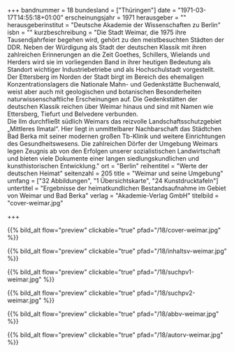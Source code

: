 +++
bandnummer = 18
bundesland = ["Thüringen"]
date = "1971-03-17T14:55:18+01:00"
erscheinungsjahr = 1971
herausgeber = ""
herausgeberinstitut = "Deutsche Akademie der Wissenschaften zu Berlin"
isbn = ""
kurzbeschreibung = "Die Stadt Weimar, die 1975 ihre Tausendjahrfeier begehen wird, gehört zu den meistbesuchten Städten der DDR.  Neben der Würdigung als Stadt der deutschen Klassik mit ihren zahlreichen Erinnerungen an die Zeit Goethes, Schillers, Wielands und Herders wird sie im vorliegenden Band in ihrer heutigen Bedeutung als Standort wichtiger Industriebetriebe und als Hochschulstadt vorgestellt. <br> Der Ettersberg im Norden der Stadt birgt im Bereich des ehemaligen Konzentrationslagers die Nationale Mahn- und Gedenkstätte Buchenwald, weist aber auch mit geologischen und botanischen Besonderheiten naturwissenschaftliche Erscheinungen auf. Die Gedenkstätten der deutschen Klassik reichen über Weimar hinaus und sind mit Namen wie Ettersberg, Tiefurt und Belvedere verbunden. <br> Die Ilm durchfließt südlich Weimars das reizvolle Landschaftsschutzgebiet „Mittleres Ilmatal“. Hier liegt in unmittelbarer Nachbarschaft das Städtchen Bad Berka mit seiner modernen großen Tb-Klinik und weitere Einrichtungen des Gesundheitswesens. Die zahlreichen Dörfer der Umgebung Weimars legen Zeugnis ab von den Erfolgen unserer sozialistischen Landwirtschaft und bieten viele Dokumente einer langen siedlungskundlichen und kunsthistorischen Entwicklung."
ort = "Berlin"
reihentitel = "Werte der deutschen Heimat"
seitenzahl = 205
title = "Weimar und seine Umgebung"
umfang = ["32 Abbildungen", "1 Übersichtskarte", "24 Kunstdrucktafeln"]
untertitel = "Ergebnisse der heimatkundlichen Bestandsaufnahme im Gebiet von Weimar und Bad Berka"
verlag = "Akademie-Verlag GmbH"
titelbild = "cover-weimar.jpg"

+++

{{% bild_alt flow="preview" clickable="true" pfad="/18/cover-weimar.jpg"   %}}

{{% bild_alt flow="preview" clickable="true" pfad="/18/inhaltsv-weimar.jpg"   %}}

{{% bild_alt flow="preview" clickable="true" pfad="/18/suchpv1-weimar.jpg"   %}}

{{% bild_alt flow="preview" clickable="true" pfad="/18/suchpv2-weimar.jpg"   %}}

{{% bild_alt flow="preview" clickable="true" pfad="/18/abbv-weimar.jpg"   %}}

{{% bild_alt flow="preview" clickable="true" pfad="/18/autorv-weimar.jpg"   %}}
